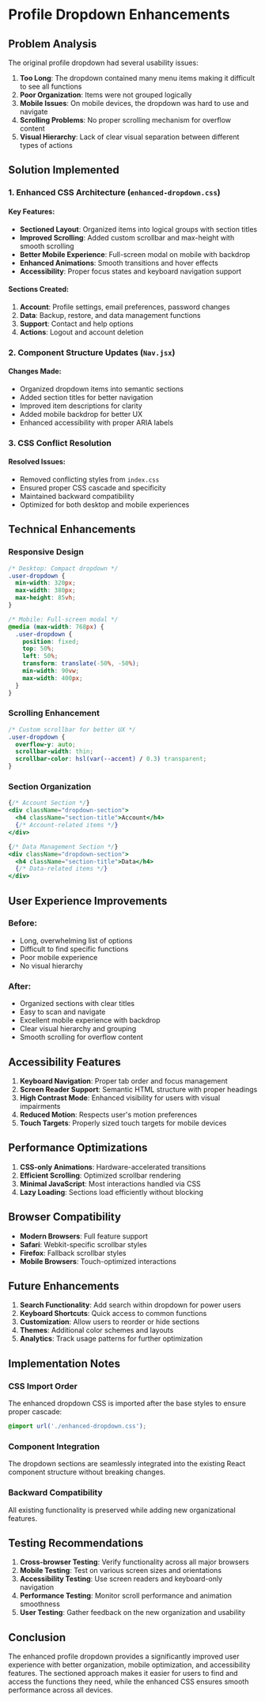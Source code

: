 # Profile Dropdown Enhancements

## Problem Analysis

The original profile dropdown had several usability issues:

1. **Too Long**: The dropdown contained many menu items making it difficult to see all functions
2. **Poor Organization**: Items were not grouped logically
3. **Mobile Issues**: On mobile devices, the dropdown was hard to use and navigate
4. **Scrolling Problems**: No proper scrolling mechanism for overflow content
5. **Visual Hierarchy**: Lack of clear visual separation between different types of actions

## Solution Implemented

### 1. Enhanced CSS Architecture (`enhanced-dropdown.css`)

#### Key Features:
- **Sectioned Layout**: Organized items into logical groups with section titles
- **Improved Scrolling**: Added custom scrollbar and max-height with smooth scrolling
- **Better Mobile Experience**: Full-screen modal on mobile with backdrop
- **Enhanced Animations**: Smooth transitions and hover effects
- **Accessibility**: Proper focus states and keyboard navigation support

#### Sections Created:
1. **Account**: Profile settings, email preferences, password changes
2. **Data**: Backup, restore, and data management functions
3. **Support**: Contact and help options
4. **Actions**: Logout and account deletion

### 2. Component Structure Updates (`Nav.jsx`)

#### Changes Made:
- Organized dropdown items into semantic sections
- Added section titles for better navigation
- Improved item descriptions for clarity
- Added mobile backdrop for better UX
- Enhanced accessibility with proper ARIA labels

### 3. CSS Conflict Resolution

#### Resolved Issues:
- Removed conflicting styles from `index.css`
- Ensured proper CSS cascade and specificity
- Maintained backward compatibility
- Optimized for both desktop and mobile experiences

## Technical Enhancements

### Responsive Design
```css
/* Desktop: Compact dropdown */
.user-dropdown {
  min-width: 320px;
  max-width: 380px;
  max-height: 85vh;
}

/* Mobile: Full-screen modal */
@media (max-width: 768px) {
  .user-dropdown {
    position: fixed;
    top: 50%;
    left: 50%;
    transform: translate(-50%, -50%);
    min-width: 90vw;
    max-width: 400px;
  }
}
```

### Scrolling Enhancement
```css
/* Custom scrollbar for better UX */
.user-dropdown {
  overflow-y: auto;
  scrollbar-width: thin;
  scrollbar-color: hsl(var(--accent) / 0.3) transparent;
}
```

### Section Organization
```jsx
{/* Account Section */}
<div className="dropdown-section">
  <h4 className="section-title">Account</h4>
  {/* Account-related items */}
</div>

{/* Data Management Section */}
<div className="dropdown-section">
  <h4 className="section-title">Data</h4>
  {/* Data-related items */}
</div>
```

## User Experience Improvements

### Before:
- Long, overwhelming list of options
- Difficult to find specific functions
- Poor mobile experience
- No visual hierarchy

### After:
- Organized sections with clear titles
- Easy to scan and navigate
- Excellent mobile experience with backdrop
- Clear visual hierarchy and grouping
- Smooth scrolling for overflow content

## Accessibility Features

1. **Keyboard Navigation**: Proper tab order and focus management
2. **Screen Reader Support**: Semantic HTML structure with proper headings
3. **High Contrast Mode**: Enhanced visibility for users with visual impairments
4. **Reduced Motion**: Respects user's motion preferences
5. **Touch Targets**: Properly sized touch targets for mobile devices

## Performance Optimizations

1. **CSS-only Animations**: Hardware-accelerated transitions
2. **Efficient Scrolling**: Optimized scrollbar rendering
3. **Minimal JavaScript**: Most interactions handled via CSS
4. **Lazy Loading**: Sections load efficiently without blocking

## Browser Compatibility

- **Modern Browsers**: Full feature support
- **Safari**: Webkit-specific scrollbar styles
- **Firefox**: Fallback scrollbar styles
- **Mobile Browsers**: Touch-optimized interactions

## Future Enhancements

1. **Search Functionality**: Add search within dropdown for power users
2. **Keyboard Shortcuts**: Quick access to common functions
3. **Customization**: Allow users to reorder or hide sections
4. **Themes**: Additional color schemes and layouts
5. **Analytics**: Track usage patterns for further optimization

## Implementation Notes

### CSS Import Order
The enhanced dropdown CSS is imported after the base styles to ensure proper cascade:

```css
@import url('./enhanced-dropdown.css');
```

### Component Integration
The dropdown sections are seamlessly integrated into the existing React component structure without breaking changes.

### Backward Compatibility
All existing functionality is preserved while adding new organizational features.

## Testing Recommendations

1. **Cross-browser Testing**: Verify functionality across all major browsers
2. **Mobile Testing**: Test on various screen sizes and orientations
3. **Accessibility Testing**: Use screen readers and keyboard-only navigation
4. **Performance Testing**: Monitor scroll performance and animation smoothness
5. **User Testing**: Gather feedback on the new organization and usability

## Conclusion

The enhanced profile dropdown provides a significantly improved user experience with better organization, mobile optimization, and accessibility features. The sectioned approach makes it easier for users to find and access the functions they need, while the enhanced CSS ensures smooth performance across all devices.